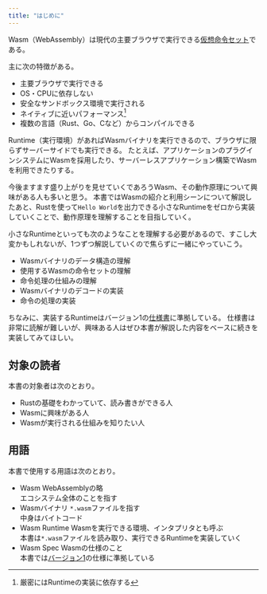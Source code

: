 ```yaml
---
title: "はじめに"
---
```


Wasm（WebAssembly）は現代の主要ブラウザで実行できる[仮想命令セット](https://ja.wikipedia.org/wiki/%E5%91%BD%E4%BB%A4%E3%82%BB%E3%83%83%E3%83%88)である。

主に次の特徴がある。

- 主要ブラウザで実行できる
- OS・CPUに依存しない
- 安全なサンドボックス環境で実行される
- ネイティブに近いパフォーマンス[^1]
- 複数の言語（Rust、Go、Cなど）からコンパイルできる

Runtime（実行環境）があればWasmバイナリを実行できるので、ブラウザに限らずサーバーサイドでも実行できる。
たとえば、アプリケーションのプラグインシステムにWasmを採用したり、サーバーレスアプリケーション構築でWasmを利用できたりする。

今後ますます盛り上がりを見せていくであろうWasm、その動作原理について興味がある人も多いと思う。
本書ではWasmの紹介と利用シーンについて解説したあと、Rustを使って`Hello World`を出力できる小さなRuntimeをゼロから実装していくことで、動作原理を理解することを目指していく。

小さなRuntimeといっても次のようなことを理解する必要があるので、すこし大変かもしれないが、1つずつ解説していくので焦らずに一緒にやっていこう。

- Wasmバイナリのデータ構造の理解
- 使用するWasmの命令セットの理解
- 命令処理の仕組みの理解
- Wasmバイナリのデコードの実装
- 命令の処理の実装

ちなみに、実装するRuntimeはバージョン1の[仕様書](https://www.w3.org/TR/wasm-core-1/)に準拠している。
仕様書は非常に読解が難しいが、興味ある人はぜひ本書が解説した内容をベースに続きを実装してみてほしい。

## 対象の読者

本書の対象者は次のとおり。

- Rustの基礎をわかっていて、読み書きができる人
- Wasmに興味がある人
- Wasmが実行される仕組みを知りたい人

## 用語

本書で使用する用語は次のとおり。

- Wasm
  WebAssemblyの略  
  エコシステム全体のことを指す
- Wasmバイナリ
  `*.wasm`ファイルを指す  
  中身はバイトコード
- Wasm Runtime
  Wasmを実行できる環境、インタプリタとも呼ぶ  
  本書は`*.wasm`ファイルを読み取り、実行できるRuntimeを実装していく
- Wasm Spec
  Wasmの仕様のこと  
  本書では[バージョン1](https://www.w3.org/TR/wasm-core-1/)の仕様に準拠している

[^1]: 厳密にはRuntimeの実装に依存する
